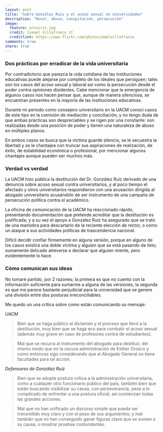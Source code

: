 ```yaml
---
layout: post
title: "Sobre González Ruíz y el acoso sexual en universidades"
description: "Honor, abuso, conspitación, persecución"
image:
  feature: arcoiris.jpg
  credit: Ismael Villafranco CC
  creditlink: https://www.flickr.com/photos/maelvillafranco
comments: true 
share: true
---
```


### Dos prácticas por erradicar de la vida universitaria

Por contradictorio que parezca la vida cotidiana de las instituciones educativas puede alejarse por completo de los ideales que persiguen; tales son los casos del acoso sexual y laboral así como la persecución desde el poder contra opiniones disidentes. Cabe mencionar que la emergencia de algunos casos nos hacen pensar que, aunque de manera silenciosa, se encuentran presentes en la mayoría de las instituciones educativas.

Durante mi periodo como consejero universitario en la UACM conocí casos de este tipo en la comisión de mediación y conciliación; y no tengo duda de que ambas prácticas son despreciables y se rigen por una constante: son realizadas desde una posición de poder y tienen una naturaleza de abuso en múltiples planos.

En ambos casos se busca que la víctima guarde silencio, se le secuestra la libertad y se le chantajea con truncar sus aspiraciones de realización, de éxito, de estabilidad económica o profesional, por mencionar algunos chantajes aunque pueden ser muchos más.


### Verdad vs verdad

La UACM hizo pública la destitución del Dr. González Ruíz derivado de una denuncia sobre acoso sexual contra universitarios, y al poco tiempo el afectado y otros universitarios respondieron con una acusación dirigida al abogado universitario acusándolo de ser instrumento de una campaña de persecución política contra el académico.

La oficina de comunicación de la UACM ha reaccionado rápido, presentando documentación que pretende acreditar que la destitución es justificada; y a su vez el apoyo a González Ruíz ha asegurado que se trató de una maniobra para descartarlo de la reciente elección de rector, o como un ataque a sus actividades políticas de trascendencia nacional.

Difícil decidir confiar firmemente en alguna versión, porque en alguno de los casos existirá una doble víctima y alguien que se está pasando de listo; sumamente delicado atreverse a declarar que alguien miente, pero evidentemente lo hace.

### Cómo comunican sus ideas

No tomaré partido, por 2 razones; la primera es que no cuento con la información suficiente para sumarme a alguna de las versiones, la segunda es que me parece bastante perjudicial para la universidad que se genere una división entre dos posturas irreconciliables.

Me quedo un una crítica sobre como están comunicando su mensaje:

*UACM*

> Bien que se haga público el dictamen y el proceso que llevó a la destitución, muy bien que se haga eco para combatir el acoso sexual (además muy grave en caso de profesores contra de estudiantes).

> Mal que se recurra al instrumento del abogado para destituir, del mismo modo que en la oscura administración de Esther Orozco y como entonces sigo considerando que el Abogado General no tiene facultades para tal acción.

*Defensores de González Ruíz*

> Bien que se adopte postura crítica a la administración universitaria, como a cualquier otro funcionario público del país, también bien que están buscando visibilizar su causa, con perseverancia, pese a lo complicado de enfrentar a una postura oficial, así comienzan todas las grandes acciones.

> Mal que no han unificado un discurso simple que pueda ser transmitido muy claro y con el peso de sus argumentos; y mal también que no han conseguido ganar figuras clave que se sumen a su causa, o mostrar pruebas contundentes.
